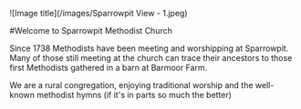 ![Image title](/images/Sparrowpit View - 1.jpeg)

#Welcome to Sparrowpit Methodist Church

Since 1738 Methodists have been meeting and worshipping at Sparrowpit. Many of those still meeting at the church can trace their ancestors to those first Methodists gathered in a barn at Barmoor Farm.

We are a  rural congregation, enjoying traditional worship and the well-known methodist hymns (if it's in parts so much the better)